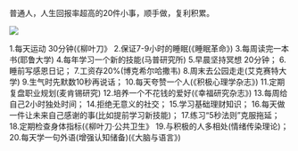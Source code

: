 普通人，人生回报率超高的20件小事，顺手做，复利积累。

![](https://pic2.imgdd.cc/item/68e10c508dc72b176e78b014.jpg)

1.每天运动 30分钟(《柳叶刀》
2.保证7-9小时的睡眠(《睡眠革命》)
3.每周读完一本书(耶鲁大学)
4.每年学习一个新的技能(马普研究所)
5.早晨坚持冥想 20分钟；
6.睡前写感恩日记；
7.工资存20%(博克希尔哈撒韦)
8.周末去公园走走(艾克赛特大学)
9.生气时先默数10秒再说话；
10.每天夸赞一个人(《积极心理学杂志》)
11.定期复盘职业规划(麦肯锡研究)
12.培养一个不花钱的爱好(《幸福研究杂志》)
13.每周给自己2小时独处时间；
14.拒绝无意义的社交；
15.学习基础理财知识；
16.每天做一件让未来自己感谢的事(比如提前学习新技能)；
17.练习“5秒法则”克服拖延；
18.定期检查身体指标(《柳叶刀·公共卫生》
19.与积极的人多相处(情绪传染理论)；
20.每天学一句外语(增强认知储备)(《大脑与语言》)
